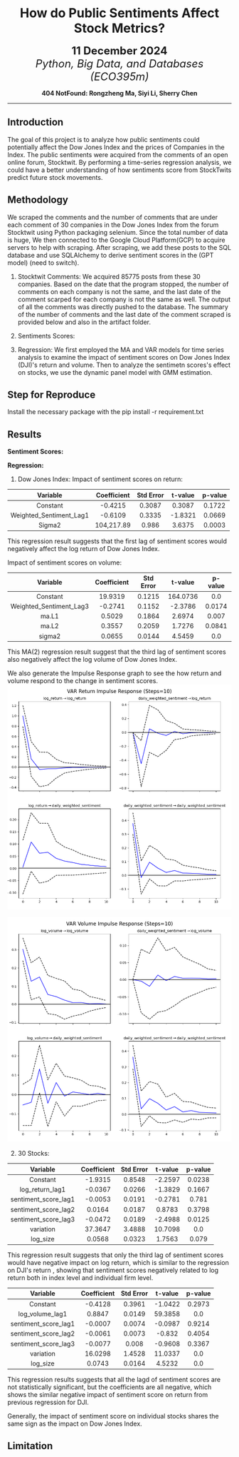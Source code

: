 <div align="center">
  
# How do Public Sentiments Affect Stock Metrics?

<font size="5">**11 December 2024**</font>  
<font size="5"><i>Python, Big Data, and Databases (ECO395m)</i></font>



**404 NotFound: Rongzheng Ma, Siyi Li, Sherry Chen**
</div>

---

## Introduction

The goal of this project is to analyze how public sentiments could potentially affect the Dow Jones Index and the prices of Companies in the Index. The public sentiments were acquired from the comments of an open online forum, Stocktwit. By performing a time-series regression analysis, we could have a better understanding of how sentiments score from StockTwits predict future stock movements. 


## Methodology

We scraped the comments and the number of comments that are under each comment of 30 companies in the Dow Jones Index from the forum Stocktwit using Python packaging selenium. Since the total number of data is huge, We then connected to the Google Cloud Platform(GCP) to acquire servers to help with scraping. After scraping, we add these posts to the SQL database and use SQLAlchemy to derive sentiment scores in the (GPT model) (need to switch). 

1. Stocktwit Comments: We acquired 85775 posts from these 30 companies. Based on the date that the program stopped, the number of comments on each company is not the same, and the last date of the comment scarped for each company is not the same as well. The output of all the comments was directly pushed to the database. The summary of the number of comments and the last date of the comment scraped is provided below and also in the artifact folder.

2. Sentiments Scores:

3. Regression: We first employed the MA and VAR models for time series analysis to examine the impact of sentiment scores on Dow Jones Index (DJI)'s return and volume. Then to analyze the sentimetn scores's effect on stocks, we use the dynamic panel model with GMM estimation.



## Step for Reproduce

Install the necessary package with the pip install -r requirement.txt 

## Results

**Sentiment Scores:**

**Regression:** 
1. Dow Jones Index:
   Impact of sentiment scores on return:
<div align="center">

| Variable | Coefficient | Std Error | t-value |p-value|
|:-----:|:---------------:|:-----:|:---------------:|:-----:|
| Constant   | -0.4215      | 0.3087   | 0.3087    |0.1722|
| Weighted_Sentiment_Lag1	   | -0.6109     | 0.3335 | -1.8321 |0.0669|
| Sigma2 | 104,217.89       | 0.986    | 3.6375      |0.0003|
</div>

This regression result suggests that the first lag of sentiment scores would negatively affect the log return of Dow Jones Index.

  Impact of sentiment scores on volume:
<div align="center">
  
  | Variable | Coefficient | Std Error | t-value |p-value|
|:-----:|:---------------:|:-----:|:---------------:|:-----:|
| Constant   | 19.9319|	0.1215|	164.0736	|0.0|
| Weighted_Sentiment_Lag3	   |-0.2741|	0.1152|	-2.3786|	0.0174|
| ma.L1	|0.5029	|0.1864|2.6974|	0.007|
|  ma.L2|	0.3557|	0.2059|	1.7276	|0.0841|
|  sigma2|	0.0655|	0.0144|	4.5459|	0.0|
</div>
This MA(2) regression result suggest that the third lag of sentiment scores also negatively affect the log volume of Dow Jones Index. 

We also generate the Impulse Response graph to see the how return and volume respond to the change in sentiment scores.
![ var return ](./artifacts/var_return_impulse_response_irf.png)

![ var return ](./artifacts/var_volume_impulse_response_irf.png)


2. 30 Stocks:
<div align="center">
  
| Variable | Coefficient | Std Error | t-value |p-value|
|:-----:|:---------------:|:-----:|:---------------:|:-----:|
| Constant   | -1.9315|	0.8548|	-2.2597	|0.0238| 
|log_return_lag1|	-0.0367|	0.0266|	-1.3829	|0.1667|
|sentiment_score_lag1|	-0.0053|	0.0191|	-0.2781|	0.781|
|sentiment_score_lag2|	0.0164|	0.0187|	0.8783	|0.3798|
|sentiment_score_lag3	|-0.0472|	0.0189	|-2.4988|	0.0125|
|variation	|37.3647|	3.4888|	10.7098	|0.0|
|log_size|	0.0568|	0.0323|	1.7563	|0.079|
</div>

This regression result suggests that only the third lag of sentiment scores would have negative impact on log return, which is similar to the regression on DJI's return , showing that sentiment scores negatively related to log return both in index level and individual firm level.

<div align="center">
  
| Variable | Coefficient | Std Error | t-value |p-value|
|:-----:|:---------------:|:-----:|:---------------:|:-----:|
| Constant   | -0.4128|	0.3961|	-1.0422	|0.2973| 
|log_volume_lag1|	0.8847|	0.0149|	59.3858|	0.0|
|sentiment_score_lag1|	-0.0007|	0.0074|	-0.0987	|0.9214|
|sentiment_score_lag2|	-0.0061|	0.0073|	-0.832	|0.4054|
|sentiment_score_lag3	|-0.0077|	0.008	|-0.9608|	0.3367|
|variation	|16.0298|	1.4528|	11.0337|	0.0|
|log_size|	0.0743|	0.0164	|4.5232|	0.0|
</div>

This regression results suggests that all the lagd of sentiment scores are not statistically significant, but the coefficients are all negative, which shows the similar negative impact of sentiment score on return from previous regression for DJI.

Generally, the impact of sentiment score on individual stocks shares the same sign as the impact on Dow Jones Index.

## Limitation



